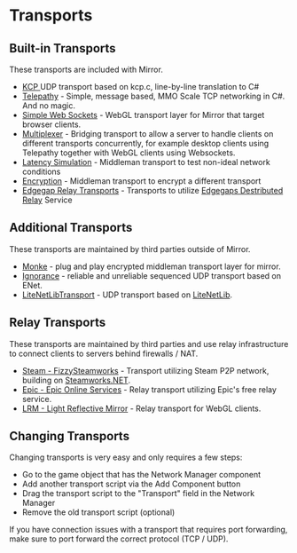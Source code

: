 # Transports

## Built-in Transports

These transports are included with Mirror.

* [KCP ](kcp-transport.md)UDP transport based on kcp.c, line-by-line translation to C#
* [Telepathy](telepathy-transport.md) - Simple, message based, MMO Scale TCP networking in C#. And no magic.
* [Simple Web Sockets](websockets-transport/) - WebGL transport layer for Mirror that target browser clients.
* [Multiplexer](multiplex-transport.md) - Bridging transport to allow a server to handle clients on different transports concurrently, for example desktop clients using Telepathy together with WebGL clients using Websockets.
* [Latency Simulation](latency-simulaton-transport.md) - Middleman transport to test non-ideal network conditions
* [Encryption](encryption-transport.md) - Middleman transport to encrypt a different transport
* [Edgegap Relay Transports](edgegap-relay-transport.md) - Transports to utilize [Edgegaps Destributed Relay](https://edgegap.com/en/platform/distributed-relay) Service

## Additional Transports

These transports are maintained by third parties outside of Mirror.

* [Monke](https://github.com/JesusLuvsYooh/monke) - plug and play encrypted middleman transport layer for mirror.
* [Ignorance](ignorance.md) - reliable and unreliable sequenced UDP transport based on ENet.
* [LiteNetLibTransport](litenetlib-transport.md) - UDP transport based on [LiteNetLib](https://github.com/RevenantX/LiteNetLib).

## Relay Transports

These transports are maintained by third parties and use relay infrastructure to connect clients to servers behind firewalls / NAT.

* [Steam - FizzySteamworks](fizzysteamworks-transport.md) - Transport utilizing Steam P2P network, building on [Steamworks.NET](https://github.com/rlabrecque/Steamworks.NET).
* [Epic - Epic Online Services](https://github.com/FakeByte/EpicOnlineTransport) - Relay transport utilizing Epic's free relay service.
* [LRM - Light Reflective Mirror](https://github.com/Speidy674/Light-Reflective-Mirror) - Relay transport for WebGL clients.

## Changing Transports

Changing transports is very easy and only requires a few steps:

* Go to the game object that has the Network Manager component
* Add another transport script via the Add Component button
* Drag the transport script to the "Transport" field in the Network Manager
* Remove the old transport script (optional)

If you have connection issues with a transport that requires port forwarding, make sure to port forward the correct protocol (TCP / UDP).
